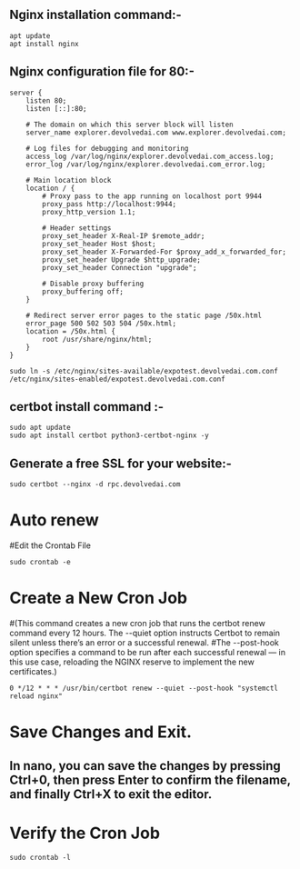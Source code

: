 ## Nginx installation command:- 
```
apt update
apt install nginx
```
## Nginx configuration file for 80:-
```
server {
    listen 80;
    listen [::]:80;

    # The domain on which this server block will listen
    server_name explorer.devolvedai.com www.explorer.devolvedai.com;

    # Log files for debugging and monitoring
    access_log /var/log/nginx/explorer.devolvedai.com_access.log;
    error_log /var/log/nginx/explorer.devolvedai.com_error.log;

    # Main location block
    location / {
        # Proxy pass to the app running on localhost port 9944
        proxy_pass http://localhost:9944;
        proxy_http_version 1.1;

        # Header settings
        proxy_set_header X-Real-IP $remote_addr;
        proxy_set_header Host $host;
        proxy_set_header X-Forwarded-For $proxy_add_x_forwarded_for;
        proxy_set_header Upgrade $http_upgrade;
        proxy_set_header Connection "upgrade";

        # Disable proxy buffering
        proxy_buffering off;
    }

    # Redirect server error pages to the static page /50x.html
    error_page 500 502 503 504 /50x.html;
    location = /50x.html {
        root /usr/share/nginx/html;
    }
}
```

```
sudo ln -s /etc/nginx/sites-available/expotest.devolvedai.com.conf /etc/nginx/sites-enabled/expotest.devolvedai.com.conf
```
## certbot install command :- 
```
sudo apt update
sudo apt install certbot python3-certbot-nginx -y
```
## Generate a free SSL for your website:-
```
sudo certbot --nginx -d rpc.devolvedai.com
```
# Auto renew 
#Edit the Crontab File
```
sudo crontab -e
```
# Create a New Cron Job 
#(This command creates a new cron job that runs the certbot renew command every 12 hours. The --quiet option instructs Certbot to remain silent unless there’s an error or a successful renewal. 
#The --post-hook option specifies a command to be run after each successful renewal — in this use case, reloading the NGINX reserve to implement the new certificates.)
```
0 */12 * * * /usr/bin/certbot renew --quiet --post-hook "systemctl reload nginx"
```
# Save Changes and Exit.
## In nano, you can save the changes by pressing Ctrl+0, then press Enter to confirm the filename, and finally Ctrl+X to exit the editor.

# Verify the Cron Job
```
sudo crontab -l
```

